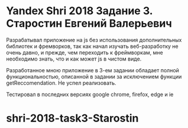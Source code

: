 # Yandex Shri 2018 Задание 3. Старостин Евгений Валерьевич

Разрабатывал приложение на js без использования дополнительных библиотек и фремворков, так как начал изучать веб-разработку не очень давно, и прежде, чем переходить к фреймворкам, мне необходимо знать, что и как может js в чистом виде. 

Разработанное мною приложение в 3-ем задании обладает полной функциональностью, описанной в задании за исключением функции getReccomendation. Не успел реализовать.

Тестировал в последних версиях google chrome, firefox, edge и ie

# shri-2018-task3-Starostin
